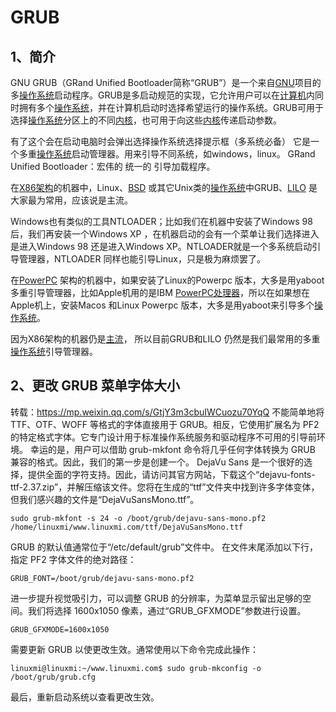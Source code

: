 # GRUB

## 1、简介
GNU GRUB（GRand Unified Bootloader简称“GRUB”）是一个来自[GNU](https://baike.baidu.com/item/GNU)项目的多[操作系统](https://baike.baidu.com/item/操作系统/192)启动程序。GRUB是多启动规范的实现，它允许用户可以在[计算机](https://baike.baidu.com/item/计算机/140338)内同时拥有多个[操作系统](https://baike.baidu.com/item/操作系统/192)，并在计算机启动时选择希望运行的操作系统。GRUB可用于选择[操作系统](https://baike.baidu.com/item/操作系统/192)分区上的不同[内核](https://baike.baidu.com/item/内核/108410)，也可用于向这些[内核](https://baike.baidu.com/item/内核/108410)传递启动参数。

有了这个会在启动电脑时会弹出选择操作系统选择提示框（多系统必备）
它是一个多重[操作系统](https://baike.baidu.com/item/操作系统)启动管理器。用来引导不同系统，如windows，linux。
GRand Unified Bootloader：宏伟的 统一的 引导加载程序。

在[X86架构](https://baike.baidu.com/item/X86架构)的机器中，Linux、[BSD](https://baike.baidu.com/item/BSD) 或其它Unix类的[操作系统](https://baike.baidu.com/item/操作系统)中GRUB、[LILO](https://baike.baidu.com/item/LILO) 是大家最为常用，应该说是主流。

Windows也有类似的工具NTLOADER；比如我们在机器中安装了Windows 98后，我们再安装一个Windows XP ，在机器启动的会有一个菜单让我们选择进入是进入Windows 98 还是进入Windows XP。NTLOADER就是一个多系统启动引导管理器，NTLOADER 同样也能引导Linux，只是极为麻烦罢了。

在[PowerPC](https://baike.baidu.com/item/PowerPC) 架构的机器中，如果安装了Linux的Powerpc 版本，大多是用yaboot 多重引导管理器，比如Apple机用的是IBM [PowerPC处理器](https://baike.baidu.com/item/PowerPC处理器)，所以在如果想在Apple机上，安装Macos 和Linux Powerpc 版本，大多是用yaboot来引导多个[操作系统](https://baike.baidu.com/item/操作系统)。

因为X86架构的机器仍是[主流](https://baike.baidu.com/item/主流)， 所以目前GRUB和LILO 仍然是我们最常用的多重[操作系统](https://baike.baidu.com/item/操作系统)引导管理器。

## 2、更改 GRUB 菜单字体大小
转载：https://mp.weixin.qq.com/s/GtjY3m3cbuIWCuozu70YqQ
不能简单地将 TTF、OTF、WOFF 等格式的字体直接用于 GRUB。相反，它使用扩展名为 PF2 的特定格式字体。它专门设计用于标准操作系统服务和驱动程序不可用的引导前环境。
幸运的是，用户可以借助 grub-mkfont 命令将几乎任何字体转换为 GRUB 兼容的格式。因此，我们的第一步是创建一个。
DejaVu Sans 是一个很好的选择，提供全面的字符支持。因此，请访问其官方网站，下载这个“dejavu-fonts-ttf-2.37.zip”，并解压缩该文件。您将在生成的“ttf”文件夹中找到许多字体变体，但我们感兴趣的文件是“DejaVuSansMono.ttf”。
```
sudo grub-mkfont -s 24 -o /boot/grub/dejavu-sans-mono.pf2 /home/linuxmi/www.linuxmi.com/ttf/DejaVuSansMono.ttf
```

GRUB 的默认值通常位于“/etc/default/grub”文件中。
在文件末尾添加以下行，指定 PF2 字体文件的绝对路径：
```
GRUB_FONT=/boot/grub/dejavu-sans-mono.pf2
```
进一步提升视觉吸引力，可以调整 GRUB 的分辨率，为菜单显示留出足够的空间。我们将选择 1600x1050 像素，通过“GRUB_GFXMODE”参数进行设置。
```
GRUB_GFXMODE=1600x1050
```
需要更新 GRUB 以使更改生效。通常使用以下命令完成此操作：
```
linuxmi@linuxmi:~/www.linuxmi.com$ sudo grub-mkconfig -o /boot/grub/grub.cfg
```
最后，重新启动系统以查看更改生效。

